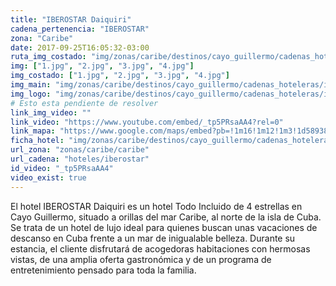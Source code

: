 ```yaml
---
title: "IBEROSTAR Daiquiri"
cadena_pertenencia: "IBEROSTAR"
zona: "Caribe"
date: 2017-09-25T16:05:32-03:00
ruta_img_costado: "img/zonas/caribe/destinos/cayo_guillermo/cadenas_hoteleras/iberostar/iberostar_daiquiri/imagenes_hotel/"
img: ["1.jpg", "2.jpg", "3.jpg", "4.jpg"]
img_costado: ["1.jpg", "2.jpg", "3.jpg", "4.jpg"]
img_main: "img/zonas/caribe/destinos/cayo_guillermo/cadenas_hoteleras/iberostar/iberostar_daiquiri/iberostar_daiquiri.jpg"
img_logo: "img/zonas/caribe/destinos/cayo_guillermo/cadenas_hoteleras/iberostar/iberostar_daiquiri/logo_hotel/logo_iberostar_daiquiri.jpg"
# Esto esta pendiente de resolver
link_img_video: ""
link_video: "https://www.youtube.com/embed/_tp5PRsaAA4?rel=0"
link_mapa: "https://www.google.com/maps/embed?pb=!1m16!1m12!1m3!1d58938.89833541987!2d-78.71060760794609!3d22.59102585423509!2m3!1f0!2f0!3f0!3m2!1i1024!2i768!4f13.1!2m1!1sIBEROSTAR+Daiquiri!5e0!3m2!1ses!2scl!4v1509480558273"
ficha_hotel: "img/zonas/caribe/destinos/cayo_guillermo/cadenas_hoteleras/iberostar/iberostar_daiquiri/iberostar_daiquiri.pdf"
url_zona: "zonas/caribe/caribe"
url_cadena: "hoteles/iberostar"
id_video: "_tp5PRsaAA4"
video_exist: true
---
```

El hotel IBEROSTAR Daiquiri es un hotel Todo Incluido de 4 estrellas en Cayo Guillermo, situado a orillas del mar Caribe, al norte de la isla de Cuba. Se trata de un hotel de lujo ideal para quienes buscan unas vacaciones de descanso en Cuba frente a un mar de inigualable belleza. Durante su estancia, el cliente disfrutará de acogedoras habitaciones con hermosas vistas, de una amplia oferta gastronómica y de un programa de entretenimiento pensado para toda la familia.
